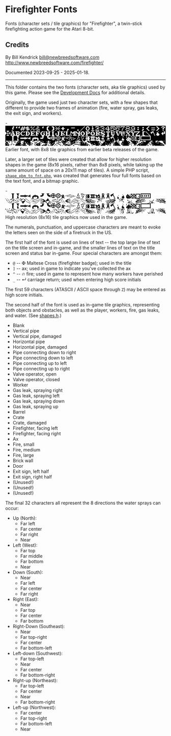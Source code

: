 # Firefighter Fonts

Fonts (character sets / tile graphics) for "Firefighter", a twin-stick
firefighting action game for the Atari 8-bit.

## Credits
By Bill Kendrick <bill@newbreedsoftware.com>  
http://www.newbreedsoftware.com/firefighter/

Documented 2023-09-25 - 2025-01-18.

------------------------------------------------------------------------

This folder contains the two fonts (character sets, aka tile graphics)
used by this game.  Please see the [Development Docs](../DEVELOPMENT.md)
for additional details.

Originally, the game used just two character sets, with a few shapes
that different to provide two frames of animation (fire, water spray,
gas leaks, the exit sign, and workers).

-![Screenshot of the font from 2024-01-18](firetext-20250118.png)  
Earlier font, with 8x8 tile graphics from earlier beta releases of the game.

Later, a larger set of tiles were created that allow for higher resolution
shapes in the game (8x16 pixels, rather than 8x8 pixels, while taking
up the same amount of space on a 20x11 map of tiles).  A simple PHP
script, [`shape_pbm_to_fnt.php`](shape_pbm_to_fnt.php), was created that
generates four full fonts based on the text font, and a bitmap graphic.

-![Screenshot of the high-resolution tile graphics from 2024-01-18](firefite-hirez-font-20250118.png)  
High resolution (8x16) tile graphics now used in the game.

The numerals, punctuation, and uppercase characters are meant to
evoke the letters seen on the side of a firetruck in the US.

The first half of the font is used on lines of text -- the top large
line of text on the title screen and in-game, and the smaller lines
of text on the title screen and status bar in-game.  Four special
characters are amongst them:

* `@` -- ✠ Maltese Cross (firefighter badge); used in the title
* `]` -- ax; used in game to indicate you've collected the ax
* `^` -- 🔥 fire; used in game to represent how many workers have perished
* `_` -- ↵ carriage return; used when entering high score initials

The first 59 characters (ATASCII / ASCII space through `Z`) may be entered
as high score initials.

The second half of the font is used as in-game tile graphics,
representing both objects and obstacles, as well as the player,
workers, fire, gas leaks, and water.  (See [shapes.h](../src/shapes.h).)

* Blank
* Vertical pipe
* Vertical pipe, damaged
* Horizontal pipe
* Horizontal pipe, damaged
* Pipe connecting down to right
* Pipe connecting down to left
* Pipe connecting up to left
* Pipe connecting up to right
* Valve operator, open
* Valve operator, closed
* Worker
* Gas leak, spraying right
* Gas leak, spraying left
* Gas leak, spraying down
* Gas leak, spraying up
* Barrel
* Crate
* Crate, damaged
* Firefighter, facing left
* Firefighter, facing right
* Ax
* Fire, small
* Fire, medium
* Fire, large
* Brick wall
* Door
* Exit sign, left half
* Exit sign, right half
* (Unused!)
* (Unused!)
* (Unused!)

The final 32 characters all represent the 8 directions the
water sprays can occur:

* Up (North):
  * Far left
  * Far center
  * Far right
  * Near
* Left (West):
  * Far top
  * Far middle
  * Far bottom
  * Near
* Down (South):
  * Near
  * Far left
  * Far center
  * Far right
* Right (East):
  * Near
  * Far top
  * Far center
  * Far bottom
* Right-Down (Southeast):
  * Near
  * Far top-right
  * Far center
  * Far bottom-left
* Left-down (Southwest):
  * Far top-left
  * Near
  * Far center
  * Far bottom-right
* Right-up (Northeast):
  * Far top-left
  * Far center
  * Near
  * Far bottom-right
* Left-up (Northwest):
  * Far center
  * Far top-right
  * Far bottom-left
  * Near

